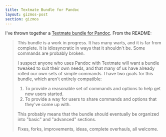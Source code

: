 ```yaml
---
title: Textmate Bundle for Pandoc
layout: gizmos-post
section: gizmos
---
```


I've thrown together a [Textmate bundle for Pandoc](http://github.com/dsanson/Pandoc.tmbundle). From the README:

> This bundle is a work in progress. It has many warts, and it is far from complete. It is idiosyncratic in ways that it shouldn't be. Some commands are probably broken.
> 
> I suspect anyone who uses Pandoc with Textmate will want a bundle tweaked to suit their own needs, and that many of us have already rolled our own sets of simple commands. I have two goals for this bundle, which aren't entirely compatible:
> 
>    1. To provide a reasonable set of commands and options to help get new users started.
>    2. To provide a way for users to share commands and options that they've come up with.
> 
> This probably means that the bundle should eventually be organized into "basic" and "advanced" sections.
> 
> Fixes, forks, improvements, ideas, complete overhauls, all welcome.